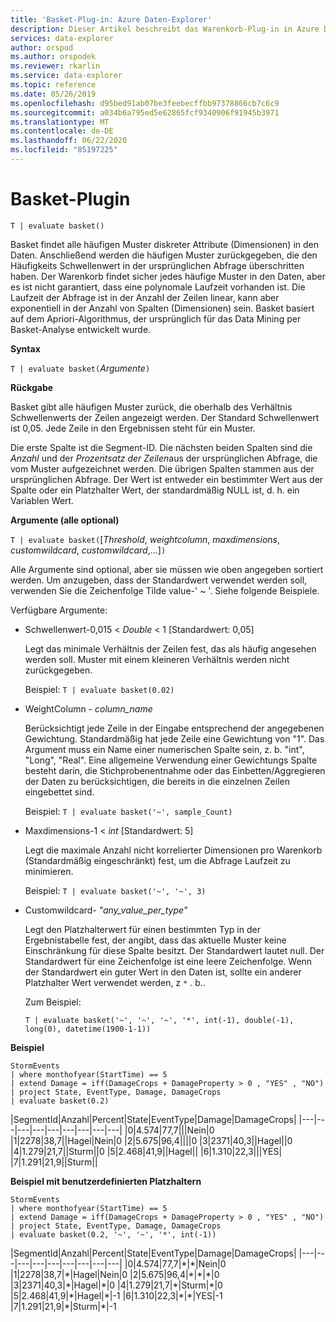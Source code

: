 ```yaml
---
title: 'Basket-Plug-in: Azure Daten-Explorer'
description: Dieser Artikel beschreibt das Warenkorb-Plug-in in Azure Daten-Explorer.
services: data-explorer
author: orspod
ms.author: orspodek
ms.reviewer: rkarlin
ms.service: data-explorer
ms.topic: reference
ms.date: 05/26/2019
ms.openlocfilehash: d95bed91ab07be3feebecffbb97378866cb7c6c9
ms.sourcegitcommit: a034b6a795ed5e62865fcf9340906f91945b3971
ms.translationtype: MT
ms.contentlocale: de-DE
ms.lasthandoff: 06/22/2020
ms.locfileid: "85197225"
---
```

# <a name="basket-plugin"></a>Basket-Plugin

```kusto
T | evaluate basket()
```

Basket findet alle häufigen Muster diskreter Attribute (Dimensionen) in den Daten. Anschließend werden die häufigen Muster zurückgegeben, die den Häufigkeits Schwellenwert in der ursprünglichen Abfrage überschritten haben. Der Warenkorb findet sicher jedes häufige Muster in den Daten, aber es ist nicht garantiert, dass eine polynomale Laufzeit vorhanden ist. Die Laufzeit der Abfrage ist in der Anzahl der Zeilen linear, kann aber exponentiell in der Anzahl von Spalten (Dimensionen) sein. Basket basiert auf dem Apriori-Algorithmus, der ursprünglich für das Data Mining per Basket-Analyse entwickelt wurde.

**Syntax**

`T | evaluate basket(`*Argumente*`)`

**Rückgabe**

Basket gibt alle häufigen Muster zurück, die oberhalb des Verhältnis Schwellenwerts der Zeilen angezeigt werden. Der Standard Schwellenwert ist 0,05. Jede Zeile in den Ergebnissen steht für ein Muster.

Die erste Spalte ist die Segment-ID. Die nächsten beiden Spalten sind die *Anzahl* und der *Prozentsatz der Zeilen*aus der ursprünglichen Abfrage, die vom Muster aufgezeichnet werden. Die übrigen Spalten stammen aus der ursprünglichen Abfrage.
Der Wert ist entweder ein bestimmter Wert aus der Spalte oder ein Platzhalter Wert, der standardmäßig NULL ist, d. h. ein Variablen Wert.

**Argumente (alle optional)**

`T | evaluate basket(`[*Threshold*, *weightcolumn*, *maxdimensions*, *customwildcard*, *customwildcard*,...]`)`

Alle Argumente sind optional, aber sie müssen wie oben angegeben sortiert werden. Um anzugeben, dass der Standardwert verwendet werden soll, verwenden Sie die Zeichenfolge Tilde value-' ~ '. Siehe folgende Beispiele.

Verfügbare Argumente:

* Schwellenwert-0,015 < *Double* < 1 [Standardwert: 0,05]

    Legt das minimale Verhältnis der Zeilen fest, das als häufig angesehen werden soll. Muster mit einem kleineren Verhältnis werden nicht zurückgegeben.
    
    Beispiel: `T | evaluate basket(0.02)`

* WeightColumn - *column_name*

    Berücksichtigt jede Zeile in der Eingabe entsprechend der angegebenen Gewichtung. Standardmäßig hat jede Zeile eine Gewichtung von "1". Das Argument muss ein Name einer numerischen Spalte sein, z. b. "int", "Long", "Real". Eine allgemeine Verwendung einer Gewichtungs Spalte besteht darin, die Stichprobenentnahme oder das Einbetten/Aggregieren der Daten zu berücksichtigen, die bereits in die einzelnen Zeilen eingebettet sind.

    Beispiel: `T | evaluate basket('~', sample_Count)`

* Maxdimensions-1 < *int* [Standardwert: 5]

    Legt die maximale Anzahl nicht korrelierter Dimensionen pro Warenkorb (Standardmäßig eingeschränkt) fest, um die Abfrage Laufzeit zu minimieren.

    Beispiel: `T | evaluate basket('~', '~', 3)`

* Customwildcard- *"any_value_per_type"*

    Legt den Platzhalterwert für einen bestimmten Typ in der Ergebnistabelle fest, der angibt, dass das aktuelle Muster keine Einschränkung für diese Spalte besitzt.
    Der Standardwert lautet null. Der Standardwert für eine Zeichenfolge ist eine leere Zeichenfolge. Wenn der Standardwert ein guter Wert in den Daten ist, sollte ein anderer Platzhalter Wert verwendet werden, z `*` . b..

    Zum Beispiel:

     `T | evaluate basket('~', '~', '~', '*', int(-1), double(-1), long(0), datetime(1900-1-1))`

**Beispiel**

<!-- csl: https://help.kusto.windows.net:443/Samples -->
```kusto
StormEvents 
| where monthofyear(StartTime) == 5
| extend Damage = iff(DamageCrops + DamageProperty > 0 , "YES" , "NO")
| project State, EventType, Damage, DamageCrops
| evaluate basket(0.2)
```

|SegmentId|Anzahl|Percent|State|EventType|Damage|DamageCrops|
|---|---|---|---|---|---|---|---|---|
|0|4.574|77,7|||Nein|0
|1|2278|38,7||Hagel|Nein|0
|2|5.675|96,4||||0
|3|2371|40,3||Hagel||0
|4|1.279|21,7||Sturm||0
|5|2.468|41,9||Hagel||
|6|1.310|22,3|||YES|
|7|1.291|21,9||Sturm||

**Beispiel mit benutzerdefinierten Platzhaltern**

<!-- csl: https://help.kusto.windows.net:443/Samples -->
```kusto
StormEvents 
| where monthofyear(StartTime) == 5
| extend Damage = iff(DamageCrops + DamageProperty > 0 , "YES" , "NO")
| project State, EventType, Damage, DamageCrops
| evaluate basket(0.2, '~', '~', '*', int(-1))
```

|SegmentId|Anzahl|Percent|State|EventType|Damage|DamageCrops|
|---|---|---|---|---|---|---|---|---|
|0|4.574|77,7|\*|\*|Nein|0
|1|2278|38,7|\*|Hagel|Nein|0
|2|5.675|96,4|\*|\*|\*|0
|3|2371|40,3|\*|Hagel|\*|0
|4|1.279|21,7|\*|Sturm|\*|0
|5|2.468|41,9|\*|Hagel|\*|-1
|6|1.310|22,3|\*|\*|YES|-1
|7|1.291|21,9|\*|Sturm|\*|-1
